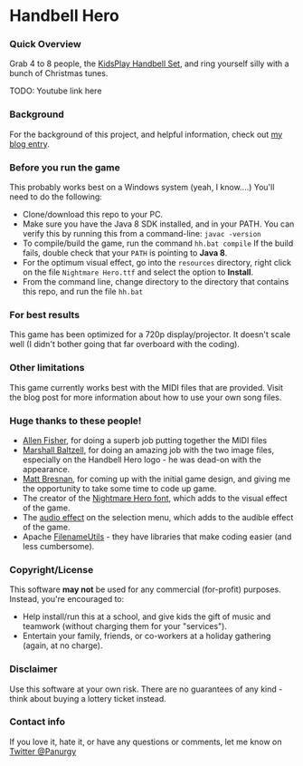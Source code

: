 # Handbell Hero

### Quick Overview
Grab 4 to 8 people, the [KidsPlay Handbell Set](http://www.grothmusic.com/p-41-kidsplay-8-note-diatonic-handbell-set.aspx), and ring yourself silly with a bunch of Christmas tunes.

TODO: Youtube link here

### Background
For the background of this project, and helpful information, check out [my blog entry](http://panurgynet.blogspot.com/2014/12/handbell-hero.html).

### Before you run the game
This probably works best on a Windows system (yeah, I know....)
You'll need to do the following:

   * Clone/download this repo to your PC.
   * Make sure you have the Java 8 SDK installed, and in your PATH. You can verify this by running this from a command-line: `javac -version`
   * To compile/build the game, run the command `hh.bat compile`  If the build fails, double check that your `PATH` is pointing to **Java 8**.
   * For the optimum visual effect, go into the `resources` directory, right click on the file `Nightmare Hero.ttf` and select the option to **Install**.
   * From the command line, change directory to the directory that contains this repo, and run the file `hh.bat`
   
### For best results
This game has been optimized for a 720p display/projector.  It doesn't scale well (I didn't bother going that far overboard with the coding).

### Other limitations
This game currently works best with the MIDI files that are provided. Visit the blog post for more information about how to use your own song files.

### Huge thanks to these people!

   * [Allen Fisher](https://twitter.com/allen_fisher), for doing a superb job putting together the MIDI files
   * [Marshall Baltzell](https://twitter.com/Marshall__Arts), for doing an amazing job with the two image files, especially on the Handbell Hero logo - he was dead-on with the appearance.
   * [Matt Bresnan](https://www.linkedin.com/pub/matt-bresnan/1/969/169), for coming up with the initial game design, and giving me the opportunity to take some time to code up game.
   * The creator of the [Nightmare Hero font](http://www.dafont.com/nightmare-hero.font), which adds to the visual effect of the game.
   * The [audio effect](http://grooveshark.com/#!/album/The+Recordist+Free+Sound+FX/3955075) on the selection menu, which adds to the audible effect of the game.
   * Apache [FilenameUtils](http://commons.apache.org/proper/commons-io/apidocs/org/apache/commons/io/FilenameUtils.html) - they have libraries that make coding easier (and less cumbersome).
   
### Copyright/License

This software **may not** be used for any commercial (for-profit) purposes. Instead, you're encouraged to:

   * Help install/run this at a school, and give kids the gift of music and teamwork (without charging them for your "services").
   * Entertain your family, friends, or co-workers at a holiday gathering (again, at no charge).
   
### Disclaimer

Use this software at your own risk. There are no guarantees	of any kind - think about buying a lottery ticket instead.


### Contact info

If you love it, hate it, or have any questions or comments, let me know on [Twitter @Panurgy](https://twitter.com/panurgy)


   
   

